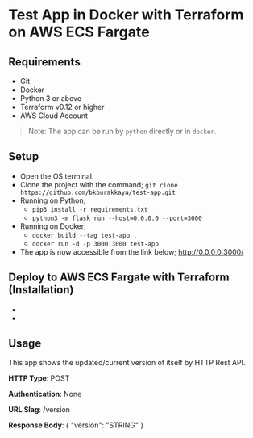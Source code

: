# Test App in Docker with Terraform on AWS ECS Fargate

## Requirements

- Git
- Docker
- Python 3 or above
- Terraform v0.12 or higher
- AWS Cloud Account

> Note: The app can be run by `python` directly or in `docker`.


## Setup

- Open the OS terminal.
- Clone the project with the command; 
`git clone https://github.com/bkburakkaya/test-app.git`
- Running on Python;
    -   `pip3 install -r requirements.txt`
    -   `python3 -m flask run --host=0.0.0.0 --port=3000`
- Running on Docker;
    -   `docker build --tag test-app .`
    -   `docker run -d -p 3000:3000 test-app`
- The app is now accessible from the link below;
http://0.0.0.0:3000/


## Deploy to AWS ECS Fargate with Terraform (Installation)

- 
-
## Usage

This app shows the updated/current version of itself by HTTP Rest API.

**HTTP Type**: POST

**Authentication**: None

**URL Slag**: /version

**Response Body**:
{
    "version": "STRING"
}